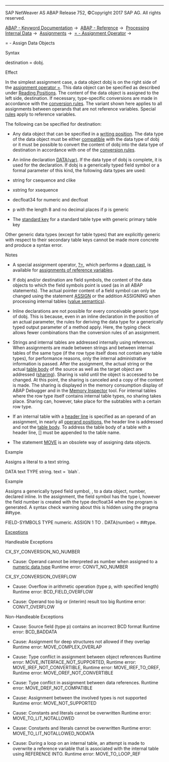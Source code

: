   

* * *

SAP NetWeaver AS ABAP Release 752, ©Copyright 2017 SAP AG. All rights reserved.

[ABAP - Keyword Documentation](javascript:call_link\('abenabap.htm'\)) →  [ABAP - Reference](javascript:call_link\('abenabap_reference.htm'\)) →  [Processing Internal Data](javascript:call_link\('abenabap_data_working.htm'\)) →  [Assignments](javascript:call_link\('abenvalue_assignments.htm'\)) →  [\= - Assignment Operator](javascript:call_link\('abenequals_operator.htm'\)) → 

\= - Assign Data Objects

Syntax

destination = dobj.

Effect

In the simplest assignment case, a data object dobj is on the right side of the [assignment operator \=](javascript:call_link\('abenequals_operator.htm'\)). This data object can be specified as described under [Reading Positions](javascript:call_link\('abendata_objects_usage_reading.htm'\)). The content of the data object is assigned to the left side, destination. If necessary, type-specific conversions are made in accordance with the [conversion rules](javascript:call_link\('abenconversion_rules.htm'\)). The variant shown here applies to all assignments between operands that are not reference variables. Special [rules](javascript:call_link\('abapmove_cast.htm'\)) apply to reference variables.

The following can be specified for destination:

-   Any data object that can be specified in a [writing position](javascript:call_link\('abenwriting_position_glosry.htm'\) "Glossary Entry"). The data type of the data object must be either [compatible](javascript:call_link\('abencompatible_glosry.htm'\) "Glossary Entry") with the data type of dobj or it must be possible to convert the content of dobj into the data type of destination in accordance with one of the [conversion rules](javascript:call_link\('abenconversion_rules.htm'\)).
    
-   An inline declaration [DATA(var)](javascript:call_link\('abendata_inline.htm'\)). If the data type of dobj is complete, it is used for the declaration. If dobj is a generically typed field symbol or a formal parameter of this kind, the following data types are used:
    

-   string for csequence and clike

-   xstring for xsequence

-   decfloat34 for numeric and decfloat

-   p with the length 8 and no decimal places if p is generic

-   The [standard key](javascript:call_link\('abenstandard_key_glosry.htm'\) "Glossary Entry") for a standard table type with generic primary table key

Other generic data types (except for table types) that are explicitly generic with respect to their secondary table keys cannot be made more concrete and produce a syntax error.

Notes

-   A special assignment operator, [?=](javascript:call_link\('abapmove_cast.htm'\)), which performs a [down cast](javascript:call_link\('abendown_cast_glosry.htm'\) "Glossary Entry"), is available for [assignments of reference variables](javascript:call_link\('abenreference_assignments.htm'\)).
    
-   If dobj and/or destination are field symbols, the content of the data objects to which the field symbols point is used (as in all ABAP statements). The actual pointer content of a field symbol can only be changed using the statement [ASSIGN](javascript:call_link\('abapassign.htm'\)) or the addition ASSIGNING when processing internal tables ([value semantics](javascript:call_link\('abenvalue_semantics_glosry.htm'\) "Glossary Entry")).
    
-   Inline declarations are not possible for every conceivable generic type of dobj. This is because, even in an inline declaration in the position of an actual parameter, the rules for deriving the data type for a generically typed output parameter of a method apply. Here, the typing check allows fewer combinations than the conversion rules of an assignment.
    
-   Strings and internal tables are addressed internally using references. When assignments are made between strings and between internal tables of the same type (if the row type itself does not contain any table types), for performance reasons, only the internal administrative information is passed. After the assignment, the actual string or the actual [table body](javascript:call_link\('abentable_body_glosry.htm'\) "Glossary Entry") of the source as well as the target object are addressed ([sharing](javascript:call_link\('abensharing_glosry.htm'\) "Glossary Entry")). Sharing is valid until the object is accessed to be changed. At this point, the sharing is canceled and a copy of the content is made. The sharing is displayed in the memory consumption display of ABAP Debugger and in the [Memory Inspector](javascript:call_link\('abenmemory_inspector_glosry.htm'\) "Glossary Entry") tool. For internal tables where the row type itself contains internal table types, no sharing takes place. Sharing can, however, take place for the subtables with a certain row type.
    
-   If an internal table with a [header line](javascript:call_link\('abenheader_line_glosry.htm'\) "Glossary Entry") is specified as an operand of an assignment, in nearly all [operand positions](javascript:call_link\('abenoperands_data_objects.htm'\)), the header line is addressed and not the [table body](javascript:call_link\('abentable_body_glosry.htm'\) "Glossary Entry"). To address the table body of a table with a header line, \[\] must be appended to the table name.
    
-   The statement [MOVE](javascript:call_link\('abapmove_obs.htm'\)) is an obsolete way of assigning data objects.
    

Example

Assigns a literal to a text string.

DATA text TYPE string.
text = \`blah\`.

Example

Assigns a generically typed field symbol, <fs>, to a data object, number, declared inline. In the assignment, the field symbol has the type i, however the field number is created with the type decfloat34 when the program is generated. A syntax check warning about this is hidden using the pragma ##type.

FIELD-SYMBOLS <fs> TYPE numeric.
ASSIGN 1 TO <fs>.
DATA(number) = <fs> ##type.

[Exceptions](javascript:call_link\('abenabap_language_exceptions.htm'\))

Handleable Exceptions

CX\_SY\_CONVERSION\_NO\_NUMBER

-   Cause: Operand cannot be interpreted as number when assigned to a [numeric data type](javascript:call_link\('abennumeric_data_type_glosry.htm'\) "Glossary Entry")
    Runtime error: CONVT\_NO\_NUMBER
    

CX\_SY\_CONVERSION\_OVERFLOW

-   Cause: Overflow in arithmetic operation (type p, with specified length)
    Runtime error: BCD\_FIELD\_OVERFLOW
    
-   Cause: Operand too big or (interim) result too big
    Runtime error: CONVT\_OVERFLOW
    

Non-Handleable Exceptions

-   Cause: Source field (type p) contains an incorrect BCD format
    Runtime error: BCD\_BADDATA
    
-   Cause: Assignment for deep structures not allowed if they overlap
    Runtime error: MOVE\_COMPLEX\_OVERLAP
    
-   Cause: Type conflict in assignment between object references
    Runtime error: MOVE\_INTERFACE\_NOT\_SUPPORTED,
    Runtime error: MOVE\_IREF\_NOT\_CONVERTIBLE,
    Runtime error: MOVE\_IREF\_TO\_OREF,
    Runtime error: MOVE\_OREF\_NOT\_CONVERTIBLE
    
-   Cause: Type conflict in assignment between data references.
    Runtime error: MOVE\_DREF\_NOT\_COMPATIBLE
    
-   Cause: Assignment between the involved types is not supported
    Runtime error: MOVE\_NOT\_SUPPORTED
    
-   Cause: Constants and literals cannot be overwritten
    Runtime error: MOVE\_TO\_LIT\_NOTALLOWED
    
-   Cause: Constants and literals cannot be overwritten
    Runtime error: MOVE\_TO\_LIT\_NOTALLOWED\_NODATA
    
-   Cause: During a loop on an internal table, an attempt is made to overwrite a reference variable that is associated with the internal table using REFERENCE INTO.
    Runtime error: MOVE\_TO\_LOOP\_REF